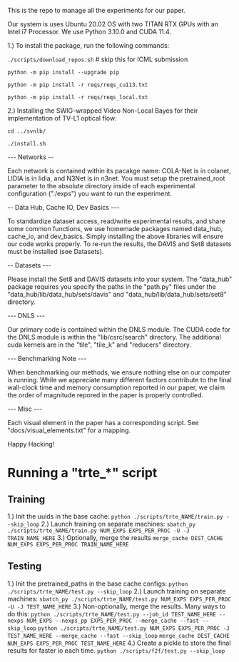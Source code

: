 This is the repo to manage all the experiments for our paper.

Our system is uses Ubuntu 20.02 OS with two TITAN RTX GPUs with an Intel i7 Processor. We use Python 3.10.0 and CUDA 11.4.

1.) To install the package, run the following commands:

`./scripts/download_repos.sh` # skip this for ICML submission

`python -m pip install --upgrade pip`

`python -m pip install -r reqs/reqs_cu113.txt`

`python -m pip install -r reqs/reqs_local.txt`

2.) Installing the SWIG-wrapped Video Non-Local Bayes for their implementation of TV-L1 optical flow:

`cd ../svnlb/`

`./install.sh`

--- Networks --

Each network is contained within its pacakge name: COLA-Net is in colanet, LIDIA is in lidia, and N3Net is in n3net. You must setup the pretrained_root parameter to the absolute directory inside of each experimental configuration ("./exps") you want to run the experiment.

-- Data Hub, Cache IO, Dev Basics ---

To standardize dataset access, read/write experimental results, and share some common functions, we use homemade packages named data_hub, cache_io, and dev_basics. Simply installing the above libraries will ensure our code works properly. To re-run the results, the DAVIS and Set8 datasets must be installed (see Datasets).

-- Datasets ---

Please install the Set8 and DAVIS datasets into your system. The "data_hub" package requires you specify the paths in the "path.py" files under the "data_hub/lib/data_hub/sets/davis" and "data_hub/lib/data_hub/sets/set8" directory.

--- DNLS ---

Our primary code is contained within the DNLS module. The CUDA code for the DNLS module is within the "lib/csrc/search" directory. The additional cuda kernels are in the "tile", "tile_k" and "reducers" directory.

--- Benchmarking Note ---

When benchmarking our methods, we ensure nothing else on our computer is running. While we appreciate many different factors contribute to the final wall-clock time and memory consumption reported in our paper, we claim the order of magnitude repored in the paper is properly controlled.

--- Misc ---

Each visual element in the paper has a corresponding script. See "docs/visual_elements.txt" for a mapping.

Happy Hacking!


# Running a "trte_*" script

## Training

1.) Init the uuids in the base cache:
    `python ./scripts/trte_NAME/train.py --skip_loop`
2.) Launch training on separate machines:
    `sbatch_py ./scripts/trte_NAME/train.py NUM_EXPS EXPS_PER_PROC -U -J TRAIN_NAME_HERE`
3.) Optionally, merge the results
    `merge_cache DEST_CACHE NUM_EXPS EXPS_PER_PROC TRAIN_NAME_HERE`

## Testing

1.) Init the pretrained_paths in the base cache configs:
    `python ./scripts/trte_NAME/test.py --skip_loop`
2.) Launch training on separate machines:
    `sbatch_py ./scripts/trte_NAME/test.py NUM_EXPS EXPS_PER_PROC -U -J TEST_NAME_HERE`
3.) Non-optionally, merge the results. Many ways to do this:
    `python ./scripts/trte_NAME/test.py --job_id TEST_NAME_HERE --nexps NUM_EXPS --nexps_pp EXPS_PER_PROC --merge_cache --fast --skip_loop`
    `python ./scripts/trte_NAME/test.py NUM_EXPS EXPS_PER_PROC -J TEST_NAME_HERE --merge_cache --fast --skip_loop`
    `merge_cache DEST_CACHE NUM_EXPS EXPS_PER_PROC TEST_NAME_HERE`
4.) Create a pickle to store the final results for faster io each time.
    `python ./scripts/f2f/test.py --skip_loop`
